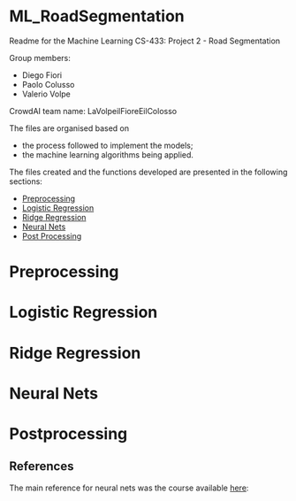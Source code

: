 # ML_RoadSegmentation

Readme for the Machine Learning CS-433: Project 2 - Road Segmentation

Group members: 
- Diego Fiori
- Paolo Colusso 
- Valerio Volpe

CrowdAI team name: LaVolpeilFioreEilColosso

The files are organised based on 
+ the process followed to implement the models;
+ the machine learning algorithms being applied.

The files created and the functions developed are presented in the following sections:

* [Preprocessing](#prepr)
* [Logistic Regression](#logistic)
* [Ridge Regression](#ridge)
* [Neural Nets](#cnn)
* [Post Processing](#pp)


# <a name="prepr"></a>Preprocessing
# <a name="logistic"></a>Logistic Regression
# <a name="ridge"></a>Ridge Regression
# <a name="cnn"></a>Neural Nets
# <a name="pp"></a>Postprocessing


## References
The main reference for neural nets was the course available [here](https://fleuret.org/ee559-2018/dlc/):
